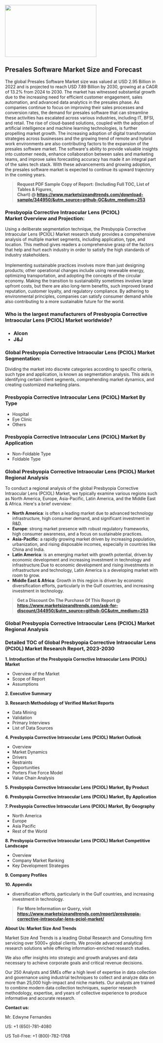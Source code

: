 <p><img class="alignnone size-medium wp-image-20088" src="https://ffe5etoiles.com/wp-content/uploads/2024/12/MST1-300x171.png" alt="" width="300" height="171" /></p><h2>Presales Software Market Size and Forecast</h2><p>The global Presales Software Market size was valued at USD 2.95 Billion in 2022 and is projected to reach USD 7.89 Billion by 2030, growing at a CAGR of 13.2% from 2024 to 2030. The market has witnessed substantial growth due to the increasing need for efficient customer engagement, sales automation, and advanced data analytics in the presales phase. As companies continue to focus on improving their sales processes and conversion rates, the demand for presales software that can streamline these activities has escalated across various industries, including IT, BFSI, and retail. The rise of cloud-based solutions, coupled with the adoption of artificial intelligence and machine learning technologies, is further propelling market growth. The increasing adoption of digital transformation strategies across businesses and the growing trend of remote and hybrid work environments are also contributing factors to the expansion of the presales software market. The software's ability to provide valuable insights into customer needs, enhance collaboration between sales and marketing teams, and improve sales forecasting accuracy has made it an integral part of the sales tech stack. With these advancements and growing adoption, the presales software market is expected to continue its upward trajectory in the coming years.</p></p><blockquote id="" class=""><strong>Request PDF Sample Copy of Report: (Including Full TOC, List of Tables &amp; Figures, Chart)&nbsp;@&nbsp;<strong><a href="https://www.marketsizeandtrends.com/download-sample/344950/&utm_source=github-GC&utm_medium=253" target="_blank">https://www.marketsizeandtrends.com/download-sample/344950/&utm_source=github-GC&utm_medium=253</a></strong></strong></blockquote><h3 id="" class="">Presbyopia Corrective Intraocular Lens (PCIOL) Market&nbsp;Overview and Projection:</h3><p id="" class="">Using a deliberate segmentation technique, the Presbyopia Corrective Intraocular Lens (PCIOL) Market research study provides a comprehensive analysis of multiple market segments, including application, type, and location. This method gives readers a comprehensive grasp of the factors that help and hurt each industry in order to satisfy the high standards of industry stakeholders. <br /> <br />Implementing sustainable practices involves more than just designing products; other operational changes include using renewable energy, optimizing transportation, and adopting the concepts of the circular economy. Making the transition to sustainability sometimes involves large upfront costs, but there are also long-term benefits, such improved brand reputation, customer loyalty, and regulatory compliance. By adhering to environmental principles, companies can satisfy consumer demand while also contributing to a more sustainable future for the world.</p><h3 id="" class="">Who is the largest manufacturers of&nbsp;Presbyopia Corrective Intraocular Lens (PCIOL) Market worldwide?</h3><h3 class=""><p><ul><li>Alcon </li><li> J&J</li></ul></p></h3><h3 id="" class="">Global&nbsp;Presbyopia Corrective Intraocular Lens (PCIOL) Market Segmentation:</h3><p id="" class="">Dividing the market into discrete categories according to specific criteria, such type and application, is known as segmentation analysis. This aids in identifying certain client segments, comprehending market dynamics, and creating customized marketing plans.</p><h3 id="" class="">Presbyopia Corrective Intraocular Lens (PCIOL) Market&nbsp;By Type</h3><p><p><ul><li>Hospital</li><li> Eye Clinic</li><li> Others</p></li></ul></p></p><h3 id="" class="">Presbyopia Corrective Intraocular Lens (PCIOL) Market&nbsp;By Application</h3><p class=""><p><ul><li>Non-Foldable Type</li><li> Foldable Type</li></ul></p></p><h3 id="" class="">Global Presbyopia Corrective Intraocular Lens (PCIOL) Market Regional Analysis</h3><p id="" class="">To conduct a regional analysis of the global Presbyopia Corrective Intraocular Lens (PCIOL) Market, we typically examine various regions such as North America, Europe, Asia-Pacific, Latin America, and the Middle East &amp; Africa. Here's a brief overview:</p><ul><li><strong>North America</strong>: is often a leading market due to advanced technology infrastructure, high consumer demand, and significant investment in R&amp;D.</li><li><strong>Europe</strong>: strong market presence with robust regulatory frameworks, high consumer awareness, and a focus on sustainable practices.</li><li><strong>Asia-Pacific</strong>: a rapidly growing market driven by increasing population, urbanization, and rising disposable incomes, especially in countries like China and India.</li><li><strong>Latin America</strong>: is an emerging market with growth potential, driven by economic development and increasing investment in technology and infrastructure.Due to economic development and rising investments in infrastructure and technology, Latin America is a developing market with room to grow.</li><li><strong>Middle East &amp; Africa</strong>: Growth in this region is driven by economic diversification efforts, particularly in the Gulf countries, and increasing investment in technology.</li></ul><blockquote id="" class=""><strong>Get a Discount On The Purchase Of This Report @ <strong><a href="https://www.marketsizeandtrends.com/ask-for-discount/344950/&utm_source=github-GC&utm_medium=253" target="_blank">https://www.marketsizeandtrends.com/ask-for-discount/344950/&utm_source=github-GC&utm_medium=253</a></strong></strong></blockquote><h3 id="" class="">Global Presbyopia Corrective Intraocular Lens (PCIOL) Market Regional Analysis</h3><h3 id="" class="">Detailed TOC of Global Presbyopia Corrective Intraocular Lens (PCIOL) Market Research Report, 2023-2030</h3><p id="" class=""><strong>1. Introduction of the Presbyopia Corrective Intraocular Lens (PCIOL) Market</strong></p><ul><li>Overview of the Market</li><li>Scope of Report</li><li>Assumptions</li></ul><p id="" class=""><strong>2. Executive Summary</strong></p><p id="" class=""><strong>3. Research Methodology of Verified Market Reports</strong></p><ul><li>Data Mining</li><li>Validation</li><li>Primary Interviews</li><li>List of Data Sources</li></ul><p id="" class=""><strong>4. Presbyopia Corrective Intraocular Lens (PCIOL) Market Outlook</strong></p><ul><li>Overview</li><li>Market Dynamics</li><li>Drivers</li><li>Restraints</li><li>Opportunities</li><li>Porters Five Force Model</li><li>Value Chain Analysis</li></ul><p id="" class=""><strong>5. Presbyopia Corrective Intraocular Lens (PCIOL) Market, By Product</strong></p><p id="" class=""><strong>6. Presbyopia Corrective Intraocular Lens (PCIOL) Market, By Application</strong></p><p id="" class=""><strong>7. Presbyopia Corrective Intraocular Lens (PCIOL) Market, By Geography</strong></p><ul><li>North America</li><li>Europe</li><li>Asia Pacific</li><li>Rest of the World</li></ul><p id="" class=""><strong>8. Presbyopia Corrective Intraocular Lens (PCIOL) Market Competitive Landscape</strong></p><ul><li>Overview</li><li>Company Market Ranking</li><li>Key Development Strategies</li></ul><p id="" class=""><strong>9. Company Profiles</strong></p><p id="" class=""><strong>10. Appendix</strong></p><ul><li>diversification efforts, particularly in the Gulf countries, and increasing investment in technology.</li></ul><blockquote id="" class=""><strong>For More Information or Query, visit <strong><strong><a href="https://www.marketsizeandtrends.com/report/presbyopia-corrective-intraocular-lens-pciol-market/" target="_blank">https://www.marketsizeandtrends.com/report/presbyopia-corrective-intraocular-lens-pciol-market/</a></strong></strong></strong></blockquote><p id="" class=""><strong>About Us: Market Size And Trends</strong></p><p id="" class="">Market Size And Trends is a leading Global Research and Consulting firm servicing over 5000+ global clients. We provide advanced analytical research solutions while offering information-enriched research studies.</p><p id="" class="">We also offer insights into strategic and growth analyses and data necessary to achieve corporate goals and critical revenue decisions.</p><p id="" class="">Our 250 Analysts and SMEs offer a high level of expertise in data collection and governance using industrial techniques to collect and analyze data on more than 25,000 high-impact and niche markets. Our analysts are trained to combine modern data collection techniques, superior research methodology, expertise, and years of collective experience to produce informative and accurate research.</p><p id="" class=""><strong>Contact us:</strong></p><p id="" class="">Mr. Edwyne Fernandes</p><p id="" class="">US: +1 (650)-781-4080</p><p id="" class="">US Toll-Free: +1 (800)-782-1768</p>
